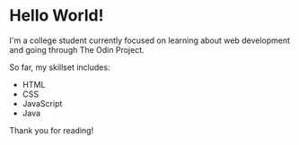 # Hello World!

I'm a college student currently focused on learning about web development and going through The Odin Project.

So far, my skillset includes:
* HTML
* CSS
* JavaScript
* Java
    
Thank you for reading!

